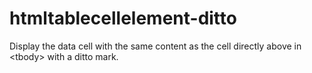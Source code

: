 # htmltablecellelement-ditto
Display the data cell with the same content as the cell directly above in &lt;tbody> with a ditto mark.
